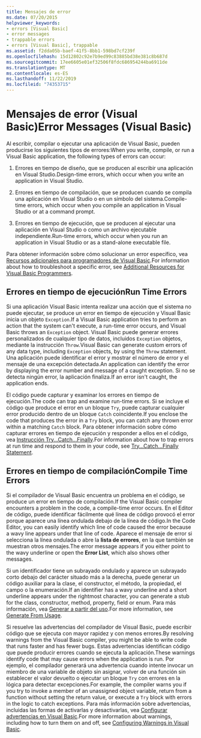 ```yaml
---
title: Mensajes de error
ms.date: 07/20/2015
helpviewer_keywords:
- errors [Visual Basic]
- error messages
- trappable errors
- errors [Visual Basic], trappable
ms.assetid: f2dda05b-baef-41f5-8bb1-598bd7cf239f
ms.openlocfilehash: 15d12802c92e7b9ed99c83885bd38e381c8b687d
ms.sourcegitcommit: 17ee6605e01ef32506f8fdc686954244ba6911de
ms.translationtype: MT
ms.contentlocale: es-ES
ms.lasthandoff: 11/22/2019
ms.locfileid: "74353715"
---
```

# <a name="error-messages-visual-basic"></a><span data-ttu-id="1b87a-102">Mensajes de error (Visual Basic)</span><span class="sxs-lookup"><span data-stu-id="1b87a-102">Error Messages (Visual Basic)</span></span>
<span data-ttu-id="1b87a-103">Al escribir, compilar o ejecutar una aplicación de Visual Basic, pueden producirse los siguientes tipos de errores:</span><span class="sxs-lookup"><span data-stu-id="1b87a-103">When you write, compile, or run a Visual Basic application, the following types of errors can occur:</span></span>  
  
1. <span data-ttu-id="1b87a-104">Errores en tiempo de diseño, que se producen al escribir una aplicación en Visual Studio.</span><span class="sxs-lookup"><span data-stu-id="1b87a-104">Design-time errors, which occur when you write an application in Visual Studio.</span></span>  
  
2. <span data-ttu-id="1b87a-105">Errores en tiempo de compilación, que se producen cuando se compila una aplicación en Visual Studio o en un símbolo del sistema.</span><span class="sxs-lookup"><span data-stu-id="1b87a-105">Compile-time errors, which occur when you compile an application in Visual Studio or at a command prompt.</span></span>  
  
3. <span data-ttu-id="1b87a-106">Errores en tiempo de ejecución, que se producen al ejecutar una aplicación en Visual Studio o como un archivo ejecutable independiente.</span><span class="sxs-lookup"><span data-stu-id="1b87a-106">Run-time errors, which occur when you run an application in Visual Studio or as a stand-alone executable file.</span></span>  
  
 <span data-ttu-id="1b87a-107">Para obtener información sobre cómo solucionar un error específico, vea [Recursos adicionales para programadores de Visual Basic](../../../visual-basic/getting-started/additional-resources.md).</span><span class="sxs-lookup"><span data-stu-id="1b87a-107">For information about how to troubleshoot a specific error, see [Additional Resources for Visual Basic Programmers](../../../visual-basic/getting-started/additional-resources.md).</span></span>  
  
## <a name="run-time-errors"></a><span data-ttu-id="1b87a-108">Errores en tiempo de ejecución</span><span class="sxs-lookup"><span data-stu-id="1b87a-108">Run Time Errors</span></span>  
 <span data-ttu-id="1b87a-109">Si una aplicación Visual Basic intenta realizar una acción que el sistema no puede ejecutar, se produce un error en tiempo de ejecución y Visual Basic inicia un objeto `Exception`.</span><span class="sxs-lookup"><span data-stu-id="1b87a-109">If a Visual Basic application tries to perform an action that the system can't execute, a run-time error occurs, and Visual Basic throws an `Exception` object.</span></span> <span data-ttu-id="1b87a-110">Visual Basic puede generar errores personalizados de cualquier tipo de datos, incluidos `Exception` objetos, mediante la instrucción `Throw`.</span><span class="sxs-lookup"><span data-stu-id="1b87a-110">Visual Basic can generate custom errors of any data type, including `Exception` objects, by using the `Throw` statement.</span></span> <span data-ttu-id="1b87a-111">Una aplicación puede identificar el error y mostrar el número de error y el mensaje de una excepción detectada.</span><span class="sxs-lookup"><span data-stu-id="1b87a-111">An application can identify the error by displaying the error number and message of a caught exception.</span></span> <span data-ttu-id="1b87a-112">Si no se detecta ningún error, la aplicación finaliza.</span><span class="sxs-lookup"><span data-stu-id="1b87a-112">If an error isn't caught, the application ends.</span></span>  
  
 <span data-ttu-id="1b87a-113">El código puede capturar y examinar los errores en tiempo de ejecución.</span><span class="sxs-lookup"><span data-stu-id="1b87a-113">The code can trap and examine run-time errors.</span></span> <span data-ttu-id="1b87a-114">Si se incluye el código que produce el error en un bloque `Try`, puede capturar cualquier error producido dentro de un bloque `Catch` coincidente.</span><span class="sxs-lookup"><span data-stu-id="1b87a-114">If you enclose the code that produces the error in a `Try` block, you can catch any thrown error within a matching `Catch` block.</span></span> <span data-ttu-id="1b87a-115">Para obtener información sobre cómo capturar errores en tiempo de ejecución y responder a ellos en el código, vea [Instrucción Try...Catch...Finally](../../../visual-basic/language-reference/statements/try-catch-finally-statement.md).</span><span class="sxs-lookup"><span data-stu-id="1b87a-115">For information about how to trap errors at run time and respond to them in your code, see [Try...Catch...Finally Statement](../../../visual-basic/language-reference/statements/try-catch-finally-statement.md).</span></span>  
  
## <a name="compile-time-errors"></a><span data-ttu-id="1b87a-116">Errores en tiempo de compilación</span><span class="sxs-lookup"><span data-stu-id="1b87a-116">Compile Time Errors</span></span>  
 <span data-ttu-id="1b87a-117">Si el compilador de Visual Basic encuentra un problema en el código, se produce un error en tiempo de compilación.</span><span class="sxs-lookup"><span data-stu-id="1b87a-117">If the Visual Basic compiler encounters a problem in the code, a compile-time error occurs.</span></span> <span data-ttu-id="1b87a-118">En el Editor de código, puede identificar fácilmente qué línea de código provocó el error porque aparece una línea ondulada debajo de la línea de código.</span><span class="sxs-lookup"><span data-stu-id="1b87a-118">In the Code Editor, you can easily identify which line of code caused the error because a wavy line appears under that line of code.</span></span> <span data-ttu-id="1b87a-119">Aparece el mensaje de error si selecciona la línea ondulada o abre la **lista de errores**, en la que también se muestran otros mensajes.</span><span class="sxs-lookup"><span data-stu-id="1b87a-119">The error message appears if you either point to the wavy underline or open the **Error List**, which also shows other messages.</span></span>  
  
 <span data-ttu-id="1b87a-120">Si un identificador tiene un subrayado ondulado y aparece un subrayado corto debajo del carácter situado más a la derecha, puede generar un código auxiliar para la clase, el constructor, el método, la propiedad, el campo o la enumeración.</span><span class="sxs-lookup"><span data-stu-id="1b87a-120">If an identifier has a wavy underline and a short underline appears under the rightmost character, you can generate a stub for the class, constructor, method, property, field or enum.</span></span> <span data-ttu-id="1b87a-121">Para más información, vea [Generar a partir del uso](/visualstudio/ide/visual-csharp-intellisense#generate-from-usage).</span><span class="sxs-lookup"><span data-stu-id="1b87a-121">For more information, see [Generate From Usage](/visualstudio/ide/visual-csharp-intellisense#generate-from-usage).</span></span>
  
 <span data-ttu-id="1b87a-122">Si resuelve las advertencias del compilador de Visual Basic, puede escribir código que se ejecuta con mayor rapidez y con menos errores.</span><span class="sxs-lookup"><span data-stu-id="1b87a-122">By resolving warnings from the Visual Basic compiler, you might be able to write code that runs faster and has fewer bugs.</span></span> <span data-ttu-id="1b87a-123">Estas advertencias identifican código que puede producir errores cuando se ejecuta la aplicación.</span><span class="sxs-lookup"><span data-stu-id="1b87a-123">These warnings identify code that may cause errors when the application is run.</span></span> <span data-ttu-id="1b87a-124">Por ejemplo, el compilador generará una advertencia cuando intente invocar un miembro de una variable de objeto sin asignar, volver de una función sin establecer el valor devuelto o ejecutar un bloque `Try` con errores en la lógica para detectar excepciones.</span><span class="sxs-lookup"><span data-stu-id="1b87a-124">For example, the compiler warns you if you try to invoke a member of an unassigned object variable, return from a function without setting the return value, or execute a `Try` block with errors in the logic to catch exceptions.</span></span> <span data-ttu-id="1b87a-125">Para más información sobre advertencias, incluidas las formas de activarlas y desactivarlas, vea [Configurar advertencias en Visual Basic](/visualstudio/ide/configuring-warnings-in-visual-basic).</span><span class="sxs-lookup"><span data-stu-id="1b87a-125">For more information about warnings, including how to turn them on and off, see [Configuring Warnings in Visual Basic](/visualstudio/ide/configuring-warnings-in-visual-basic).</span></span>

